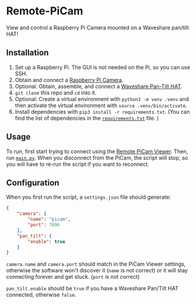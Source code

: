 # Remote-PiCam
View and control a Raspberry Pi Camera mounted on a Waveshare pan/tilt HAT!

## Installation

1. Set up a Raspberry Pi. The GUI is not needed on the Pi, so you can use SSH. 
2. Obtain and connect a 
   [Raspberry Pi Camera](https://www.raspberrypi.org/products/camera-module-v2/).
3. Optional: Obtain, assemble, and connect a 
   [Waveshare Pan-Tilt HAT](https://www.waveshare.com/pan-tilt-hat.htm).
4. `git clone` this repo and `cd` into it.  
5. Optional: Create a virtual environment with `python3 -m venv .venv` and then
   activate the virtual environment with `source .venv/bin/activate`. 
6. Install dependencies with `pip3 install -r requirements.txt`. (You can find
   the list of dependencies in the 
   [`requirements.txt`](https://github.com/UnsignedArduino/Remote-PiCam/blob/main/requirements.txt) 
   file. )

## Usage
To run, first start trying to connect using the 
[Remote PiCam Viewer](https://github.com/UnsignedArduino/Remote-PiCam-Viewer).
Then, run 
[`main.py`](https://github.com/UnsignedArduino/Remote-PiCam/blob/main/main.py). 
When you disconnect from the PiCam, the script will stop, so you will have to
re-run the script if you want to reconnect. 

## Configuration
When you first run the script, a `settings.json` file should generate:
```json
{
    "camera": {
        "name": "picam",
        "port": 7896
    },
    "pan_tilt": {
        "enable": true
    }
}
```
`camera.name` and `camera.port` should match in the PiCam Viewer settings, 
otherwise the software won't discover it (`name` is not correct) or it will
stay connecting forever and get stuck. (`port` is not correct)

`pan_tilt.enable` should be `true` if you have a Waveshare Pan/Tilt HAT 
connected, otherwise `false`.
